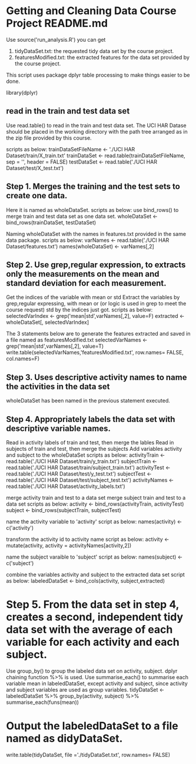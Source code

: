 # Getting and Cleaning Data Course Project README.md

Use source('run_analysis.R') you can get 
1. tidyDataSet.txt: the requested tidy data set by the course project.
2. featuresModified.txt: the extracted features for the data set provided by the course project.


This script uses package dplyr table processing to make things easier to be done.


library(dplyr)

## read in the train and test data set
Use read.table() to read in the train and test data set. 
The UCI HAR Datase should be placed in the working directory with the path tree arranged as in the zip file provided by this course.

scripts as below:
trainDataSetFileName <- './UCI HAR Dataset/train/X_train.txt'
trainDataSet <- read.table(trainDataSetFileName, sep = '', header = FALSE)
testDataSet <- read.table('./UCI HAR Dataset/test/X_test.txt')

## Step 1. Merges the training and the test sets to create one data. 
Here it is named as wholeDataSet.
scripts as below: use bind_rows() to merge train and test data set as one data set.
wholeDataSet <- bind_rows(trainDataSet, testDataSet)

Naming wholeDataSet with the names in features.txt provided in the same data package.
scripts as below: 
varNames <- read.table('./UCI HAR Dataset/features.txt') 
names(wholeDataSet) <- varNames[,2]


## Step 2. Use grep,regular expression, to extracts only the measurements on the mean and standard deviation for each measurement. 
Get the indices of the variable with mean or std
Extract the variables by grep,regular expressing, with mean or (or logic is used in grep to meet the course request) std by the indices just got.
scripts as below:
selectedVarIndex <- grep('mean|std',varNames[,2], value=F)
extracted <- wholeDataSet[, selectedVarIndex]

The 3 statements below are to generate the features extracted and saved in a 
file named as featuresModified.txt
selectedVarNames <- grep('mean|std',varNames[,2], value=T)
write.table(selectedVarNames,'featuresModified.txt', row.names= FALSE, col.names=F)


## Step 3. Uses descriptive activity names to name the activities in the data set
wholeDataSet has been named in the previous statement executed.

## Step 4. Appropriately labels the data set with descriptive variable names. 
Read in activity labels of train and test, then merge the lables
Read in subjects of train and test, then merge the subjects
Add variables activity and subject to the wholeDataSet
scripts as below:
activityTrain <- read.table('./UCI HAR Dataset/train/y_train.txt')
subjectTrain  <- read.table('./UCI HAR Dataset/train/subject_train.txt')
activityTest  <- read.table('./UCI HAR Dataset/test/y_test.txt')
subjectTest   <- read.table('./UCI HAR Dataset/test/subject_test.txt')
activityNames <- read.table('./UCI HAR Dataset/activity_labels.txt')

merge activity train and test to a data set
merge subject train and test to a data set
scripts as below:
activity <- bind_rows(activityTrain, activityTest)
subject <- bind_rows(subjectTrain, subjectTest)

name the activity variable to 'activity'
script as below:
names(activity) <- c('activity')

transform the activity id to activity name
script as below:
activity <- mutate(activity, activity = activityNames[activity,2])

name the subject varaible to 'subject'
script as below:
names(subject) <- c('subject')

combine the variables activity and subject to the extracted data set
script as below:
labeledDataSet <- bind_cols(activity, subject,extracted)


# Step 5. From the data set in step 4, creates a second, independent tidy data set with the average of each variable for each activity and each subject.

Use group_by() to group the labeled data set on activity, subject. dplyr chaining function %>% is used.
Use summarise_each() to summarise each variable mean in labeledDataSet, except activity and subject, since activity and subject variables are used as group variables.
tidyDataSet <- labeledDataSet %>%
  group_by(activity, subject) %>%
  summarise_each(funs(mean))

# Output the labeledDataSet to a file named as didyDataSet.
write.table(tidyDataSet, file ='./tidyDataSet.txt', row.names= FALSE)

